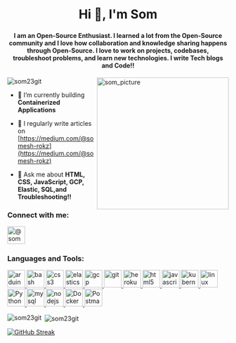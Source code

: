 <h1 align="center">Hi 👋, I'm Som</h1>
<h3 align="center"></h3>
<h4 align="center">I am an Open-Source Enthusiast. I learned a lot from the Open-Source community and I love how collaboration and knowledge sharing happens through Open-Source. I love to work on projects, codebases, troubleshoot problems, and learn new technologies. I write Tech blogs and Code!!</h4>
<img align="right" width=300 height=300 src="https://user-images.githubusercontent.com/93936168/209452881-a4faa98f-8f4e-484a-a901-b94951519b7f.png" alt="som_picture" />

<p align="left"> <img src="https://komarev.com/ghpvc/?username=som23git&label=Profile%20views&color=0e75b6&style=flat" alt="som23git" /> </p>

- 🌱 I’m currently building **Containerized Applications**

- 📝 I regularly write articles on [https://medium.com/@somesh-rokz](https://medium.com/@somesh-rokz)

- 💬 Ask me about **HTML, CSS, JavaScript, GCP, Elastic, SQL,and Troubleshooting!!**

<h3 align="left">Connect with me:</h3>
<p align="left">
<a href="https://medium.com/@somesh-rokz" target="blank"><img align="center" src="https://user-images.githubusercontent.com/93936168/209452453-12f17afb-2de4-4248-aab1-f80ad5b95b91.png" alt="@somesh-rokz" height="40" width="40" /></a>
</p>

#### <h3 align="left">Languages and Tools:</h3>
<p align="left"> <a href="https://www.arduino.cc/" target="_blank" rel="noreferrer"> <img src="https://user-images.githubusercontent.com/93936168/209452449-0d913466-0e4e-4fef-bbf5-552122ddc974.png" alt="arduino" width="40" height="40"/> </a> <a href="https://www.gnu.org/software/bash/" target="_blank" rel="noreferrer"> <img src="https://www.vectorlogo.zone/logos/gnu_bash/gnu_bash-icon.svg" alt="bash" width="40" height="40"/> </a> <a href="https://www.w3schools.com/css/" target="_blank" rel="noreferrer"> <img src="https://user-images.githubusercontent.com/93936168/209452470-e2b70aca-6d34-4e35-9a52-8df2f62b6d60.png" alt="css3" width="40" height="40"/> </a> <a href="https://www.elastic.co" target="_blank" rel="noreferrer"> <img src="https://www.vectorlogo.zone/logos/elastic/elastic-icon.svg" alt="elasticsearch" width="40" height="40"/> </a> <a href="https://cloud.google.com" target="_blank" rel="noreferrer"> <img src="https://www.vectorlogo.zone/logos/google_cloud/google_cloud-icon.svg" alt="gcp" width="40" height="40"/> </a> <a href="https://git-scm.com/" target="_blank" rel="noreferrer"> <img src="https://www.vectorlogo.zone/logos/git-scm/git-scm-icon.svg" alt="git" width="40" height="40"/> </a> <a href="https://heroku.com" target="_blank" rel="noreferrer"> <img src="https://www.vectorlogo.zone/logos/heroku/heroku-icon.svg" alt="heroku" width="40" height="40"/> </a> <a href="https://www.w3.org/html/" target="_blank" rel="noreferrer"> <img src="https://user-images.githubusercontent.com/93936168/209452455-6b65269f-c90b-4afc-8fcd-bb18e583a3ad.png" alt="html5" width="40" height="40"/> </a> <a href="https://developer.mozilla.org/en-US/docs/Web/JavaScript" target="_blank" rel="noreferrer"> <img src="https://user-images.githubusercontent.com/93936168/209452459-be8c4a31-ef67-4d99-90ba-a03675adeb7a.png" alt="javascript" width="40" height="40"/> </a> <a href="https://kubernetes.io" target="_blank" rel="noreferrer"> <img src="https://www.vectorlogo.zone/logos/kubernetes/kubernetes-icon.svg" alt="kubernetes" width="40" height="40"/> </a> <a href="https://www.linux.org/" target="_blank" rel="noreferrer"> <img src="https://user-images.githubusercontent.com/93936168/209452456-980c4057-1a3b-4823-afef-f5266f30c6b9.png" alt="linux" width="40" height="40"/> </a> <a href="https://www.python.prg" target="_blank" rel="noreferrer"> <img src="https://user-images.githubusercontent.com/93936168/209452454-ca6ba688-08fb-4d18-aeab-0a73e65279b3.png" alt="Python" width="40" height="40"/> </a> <a href="https://www.mysql.com/" target="_blank" rel="noreferrer"> <img src="https://user-images.githubusercontent.com/93936168/209452457-c7ffb49b-d3c0-4597-9137-030bb8b483fd.png" alt="mysql" width="40" height="40"/> </a> <a href="https://nodejs.org" target="_blank" rel="noreferrer"> <img src="https://user-images.githubusercontent.com/93936168/209452458-68e96a45-6a14-4818-82ab-42e66c436d6e.png" alt="nodejs" width="40" height="40"/> </a><a href="https://www.hub.docker.com/" target="_blank" rel="noreferrer"> <img src="https://user-images.githubusercontent.com/93936168/209452468-5333f3da-6f21-4c33-9fce-45a25d9a168e.png" alt="Docker" width="40" height="40"/> </a><a href="https://www.postman.com/" target="_blank" rel="noreferrer"> <img src="https://user-images.githubusercontent.com/93936168/209452469-274d667e-0866-4cb9-bac0-08f1c4ee68ba.png" alt="Postman" width="40" height="40"/> </a> </p> 

<p><img align="left" src="https://github-readme-stats.vercel.app/api/top-langs?username=som23git&show_icons=true&locale=en&layout=compact" alt="som23git" /></p>

<!-- ![linux](https://user-images.githubusercontent.com/93936168/209452456-980c4057-1a3b-4823-afef-f5266f30c6b9.png)
![mysql](https://user-images.githubusercontent.com/93936168/209452457-c7ffb49b-d3c0-4597-9137-030bb8b483fd.png)
![node-js](https://user-images.githubusercontent.com/93936168/209452458-68e96a45-6a14-4818-82ab-42e66c436d6e.png)
![javascript](https://user-images.githubusercontent.com/93936168/209452459-be8c4a31-ef67-4d99-90ba-a03675adeb7a.png)
![aws](https://user-images.githubusercontent.com/93936168/209452461-ea87e830-0eaa-4e93-8c33-dc988b35781d.png)
![google-cloud](https://user-images.githubusercontent.com/93936168/209452464-9aacf232-ce62-4960-9c0b-8b7380cf6fc9.png)
![heroku](https://user-images.githubusercontent.com/93936168/209452466-8f7e356a-653a-4205-81ea-7088cb563386.png)
![elasticsearch](https://user-images.githubusercontent.com/93936168/209452467-9ce8cfd5-c6c8-4c19-ad68-03b0b2c28231.png)
![docker](https://user-images.githubusercontent.com/93936168/209452468-5333f3da-6f21-4c33-9fce-45a25d9a168e.png)
![postman](https://user-images.githubusercontent.com/93936168/209452469-274d667e-0866-4cb9-bac0-08f1c4ee68ba.png)
![css3](https://user-images.githubusercontent.com/93936168/209452470-e2b70aca-6d34-4e35-9a52-8df2f62b6d60.png)
![linkedin](https://user-images.githubusercontent.com/93936168/209452452-5c89ce99-5637-4350-aca7-5f8b8793a040.png)
![medium](https://user-images.githubusercontent.com/93936168/209452453-12f17afb-2de4-4248-aab1-f80ad5b95b91.png)
![python](https://user-images.githubusercontent.com/93936168/209452454-ca6ba688-08fb-4d18-aeab-0a73e65279b3.png)
![html5](https://user-images.githubusercontent.com/93936168/209452455-6b65269f-c90b-4afc-8fcd-bb18e583a3ad.png)
![arduino](https://user-images.githubusercontent.com/93936168/209452449-0d913466-0e4e-4fef-bbf5-552122ddc974.png) -->



<p>&nbsp;<img align="center" src="https://github-readme-stats.vercel.app/api?username=som23git&show_icons=true&locale=en" alt="som23git" /></p>

<!-- <p><img align="center" src="https://github-readme-streak-stats.herokuapp.com/?user=som23git&" alt="som23git" /></p> -->

[![GitHub Streak](https://github-readme-streak-stats.herokuapp.com?user=Som23Git)](https://git.io/streak-stats)

